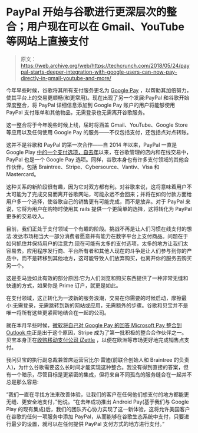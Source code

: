 # PayPal 开始与谷歌进行更深层次的整合；用户现在可以在 Gmail、YouTube 等网站上直接支付

> 原文：<https://web.archive.org/web/https://techcrunch.com/2018/05/24/paypal-starts-deeper-integration-with-google-users-can-now-pay-directly-in-gmail-youtube-and-more/>

今年早些时候，谷歌将其所有支付服务更名为 [Google Pay](https://web.archive.org/web/20230227204428/https://techcrunch.com/2018/02/20/say-goodbye-to-android-pay-and-hello-to-google-pay/) ，以帮助其加倍努力，使其平台上的交易更顺畅(和更常用)。现在出现了另一个发展:PayPal 和谷歌开始深度整合，将 PayPal 详细信息添加到 Google Pay 账户的用户将能够使用 PayPal 支付账单和其他物品，无需登录也无需离开谷歌服务。

这一整合将于今年晚些时候上线，届时将涵盖 Gmail、YouTube、Google Store 等应用以及任何使用 Google Pay 的服务——不仅包括支付，还包括点对点转账。

这并不是谷歌和 PayPal 的第一次合作——自 2014 年以来，PayPal 一直是 Google Play [中的一个支付选项，自去年](https://web.archive.org/web/20230227204428/https://android-developers.googleblog.com/2014/05/helping-you-go-global-with-more.html)以来，在谷歌管理的店内和在线交易中，PayPal 也是一个 Google Pay 选项。同样，谷歌本身也有许多支付领域的其他合作伙伴，包括 Braintree、Stripe、Cybersource、Vantiv、Visa 和 Mastercard。

这种关系的新阶段很有趣，因为它对双方都有利。对谷歌来说，这将意味着用户不太可能为了完成交易而离开谷歌网站，可能永远不会回来；并将在如何付款方面给用户多一个选择，使谷歌自己的销售更有可能完成，而不是放弃。对于 PayPal 来说，它将为用户在购物时使用其 rails 提供一个更简单的选择，这将转化为 PayPal 更多的交易收入。

目前，我们正处于支付领域一个有趣的阶段。挑战不再是让人们习惯在线支付的想法:发达市场相当大一部分消费者愿意并有能力在数字平台上支付商品。问题在于如何抓住并保持用户的注意力:现在可能有太多的支付选项，太多的地方让我们太容易去。应用程序发行商、平台所有者和其他人现在的斗争是让人们参与到你的产品中，而不是转移到其他地方，这可能导致人们放弃购买，也离开你的服务去购买另一个。

这是亚马逊如此有效的部分原因:它为人们浏览和购买东西提供了一种非常无缝和快速的方式，如果你是 Prime 订户，就更是如此。

在支付领域，这正转化为一波新的服务浪潮，交易在你需要的时候启动，摩擦最小:无需登录，无需跳转到新的网站或应用，无需额外的步骤。谷歌和贝宝并不是唯一将所有这些更紧密地结合在一起的公司。

就在本月早些时候，[微软将自己对 Google Pay 的回答 Microsoft Pay 整合到 Outlook 中](https://web.archive.org/web/20230227204428/https://techcrunch.com/2018/05/07/microsoft-pay-comes-to-outlook-integrating-stripe-braintree-sage-wave-and-more/)正是出于这个原因，Stripe 成为了第一批积极的整合合作伙伴之一。贝宝本身正在[收购移动支付公司 iZettle](https://web.archive.org/web/20230227204428/https://techcrunch.com/2018/05/17/paypal-confirms-that-it-is-buying-payments-startup-izettle-for-2-2b-in-an-all-cash-deal/) ，以便在欧洲等市场更好地完成销售点支付。

我问贝宝的执行副总裁兼首席运营官比尔·雷迪(前联合创始人和 Braintree 的负责人)，为什么谷歌需要这么长时间才能实现这种整合。我没有得到直接的答案，但有一个暗示，尽管目标是更紧密的集成，但将来自不同孤岛的服务缝合在一起并不总是那么容易:

“我们一直在寻找方法来改善体验，让我们的客户在任何他们想支付的地方都能更无缝、更安全地支付，”他说。“在去年成功推出 Android Pay(基于我们与 Google Play 的现有集成)后，我们的团队齐心协力实现了这一新体验，这将允许美国客户在谷歌的任何一项服务中添加 PayPal，从而能够在谷歌生态系统中支付，只要进行最少的设置，就可以在任何提供 PayPal 支付方式的地方进行支付。”